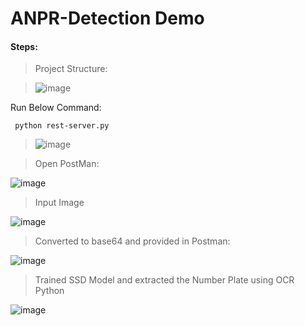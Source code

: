 # ANPR-Detection Demo

#### Steps: 

> Project Structure: 

> ![image](https://user-images.githubusercontent.com/62303495/115139771-7a533280-a051-11eb-897c-4ef87e28ff6d.png)

Run Below Command:

     python rest-server.py 
     
> ![image](https://user-images.githubusercontent.com/62303495/115139847-f0579980-a051-11eb-8c9b-5d0ae09c545b.png)

> Open PostMan:

![image](https://user-images.githubusercontent.com/62303495/115140452-0f0b5f80-a055-11eb-9339-56d87c7d800f.png)

>Input Image 
     
   ![image](https://user-images.githubusercontent.com/62303495/115140948-73c7b980-a057-11eb-9a48-f84ae23de185.png)

>Converted to base64 and provided in Postman:
     
   ![image](https://user-images.githubusercontent.com/62303495/115140988-affb1a00-a057-11eb-919a-cf18a3bde3ef.png)

>Trained SSD Model and extracted the Number Plate using OCR Python
     
   ![image](https://user-images.githubusercontent.com/62303495/115141023-d7ea7d80-a057-11eb-9f04-c5b381351bf6.png)


     

     
     
    



